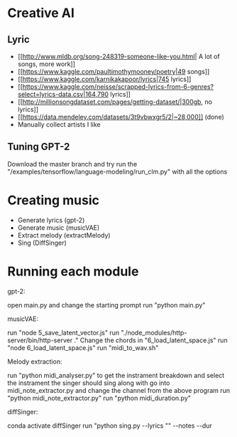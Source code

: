 # Creative AI




## Lyric

- [[http://www.mldb.org/song-248319-someone-like-you.html| A lot of songs, more work]]
- [[https://www.kaggle.com/paultimothymooney/poetry|49 songs]]
- [[https://www.kaggle.com/karnikakapoor/lyrics|745 lyrics]]
- [[https://www.kaggle.com/neisse/scrapped-lyrics-from-6-genres?select=lyrics-data.csv|164,790 lyrics]]
- [[http://millionsongdataset.com/pages/getting-dataset/|300gb, no lyrics]]
- [[https://data.mendeley.com/datasets/3t9vbwxgr5/2|~28,000]] (done)
- Manually collect artists I like



## Tuning GPT-2

Download the master branch and try run the "/examples/tensorflow/language-modeling/run_clm.py" with all the options



# Creating music

- Generate lyrics (gpt-2)
- Generate music (musicVAE)
- Extract melody (extractMelody)
- Sing (DiffSinger)


# Running each module

gpt-2:

open main.py and change the starting prompt
run "python main.py"


musicVAE:

run "node 5_save_latent_vector.js"
run "./node_modules/http-server/bin/http-server ."
Change the chords in "6_load_latent_space.js"
run "node 6_load_latent_space.js"
run "midi_to_wav.sh"


Melody extraction:

run "python midi_analyser.py" to get the instrament breakdown and select the 
instrament the singer should sing along with
go into midi_note_extractor.py and change the channel from the above program
run "python midi_note_extractor.py"
run "python midi_duration.py"



diffSinger:

conda activate diffSinger
run "python sing.py --lyrics "<LYRICS>" --notes <NOTES> --dur <DURATION>
